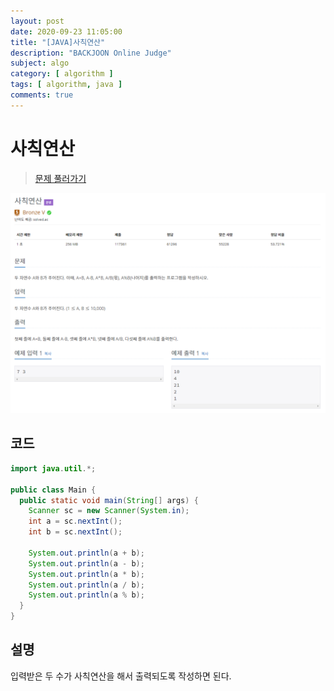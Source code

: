 ```yaml
---
layout: post
date: 2020-09-23 11:05:00
title: "[JAVA]사칙연산"
description: "BACKJOON Online Judge"
subject: algo
category: [ algorithm ]
tags: [ algorithm, java ]
comments: true
---
```


# 사칙연산

> [문제 풀러가기](https://acmicpc.net/problem/10869)

![10869](/assets/img/algo/10869.png)

## 코드

```java
import java.util.*;

public class Main {
  public static void main(String[] args) {
    Scanner sc = new Scanner(System.in);
    int a = sc.nextInt();
    int b = sc.nextInt();

    System.out.println(a + b);
    System.out.println(a - b);
    System.out.println(a * b);
    System.out.println(a / b);
    System.out.println(a % b);
  }
}
```

## 설명

입력받은 두 수가 사칙연산을 해서 출력되도록 작성하면 된다.
